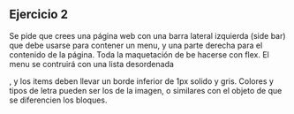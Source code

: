 ## Ejercicio 2

Se pide que crees una página web con una barra lateral izquierda (side bar) que debe usarse para contener un menu, y una parte derecha para el contenido de la página. Toda la maquetación de be hacerse con flex. El menu se contruirá con una lista desordenada <ul></ul>, y los items deben llevar un borde inferior de 1px solido y gris. Colores y tipos de letra pueden ser los de la imagen, o similares con el objeto de que se diferencien los bloques.
